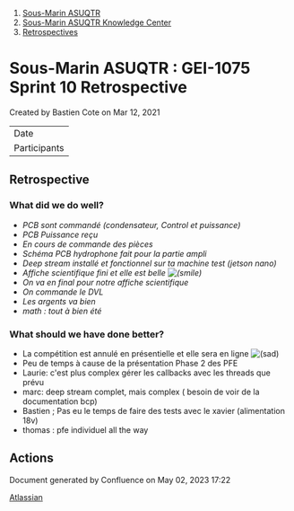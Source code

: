 1. [Sous-Marin ASUQTR](index.html)
2. [Sous-Marin ASUQTR Knowledge Center](Sous-Marin-ASUQTR-Knowledge-Center_5144578.html)
3. [Retrospectives](Retrospectives_39223358.html)

# Sous-Marin ASUQTR : GEI-1075 Sprint 10 Retrospective

Created by Bastien Cote on Mar 12, 2021

||
|---|
|Date|<time>12 Mar 2021</time>|
|Participants|[Bastien Cote](https://confluence.asuqtr.com/display/~mysterfreeze) [Simon Venne](https://confluence.asuqtr.com/display/~Simonv) [Mathieu Labranche](https://confluence.asuqtr.com/display/~Labranchem) [Unknown User (perreaultm)](https://confluence.asuqtr.com/display/~Perreaultm) [Laurie B&eacute;liveau](https://confluence.asuqtr.com/display/~Laurieb) [Unknown User (thomasg)](https://confluence.asuqtr.com/display/~Thomasg) [Maxime Verreault](https://confluence.asuqtr.com/display/~niggamax24) [Gabriel Tremblay](https://confluence.asuqtr.com/display/~Tremblayg)|
  

## Retrospective

### What did we do well?

* *PCB sont commandé (condensateur, Control et puissance)*
* *PCB Puissance reçu*
* *En cours de commande des pièces*
* *Schéma PCB hydrophone fait pour la partie ampli*
* *Deep stream installé et fonctionnel sur ta machine test (jetson nano)*
* *Affiche scientifique fini et elle est belle ![(smile)](images/icons/emoticons/smile.svg)*
* *On va en final pour notre affiche scientifique*
* *On commande le DVL*
* *Les argents va bien*
* *math : tout à bien été*

### What should we have done better?

* La compétition est annulé en présentielle et elle sera en ligne ![(sad)](images/icons/emoticons/sad.svg)
* Peu de temps à cause de la présentation Phase 2 des PFE
* Laurie: c'est plus complex gérer les callbacks avec les threads que prévu
* marc: deep stream complet, mais complex ( besoin de voir de la documentation bcp)
* Bastien ; Pas eu le temps de faire des tests avec le xavier (alimentation 18v)
* thomas : pfe individuel all the way

## Actions

Document generated by Confluence on May 02, 2023 17:22

[Atlassian](https://www.atlassian.com/)